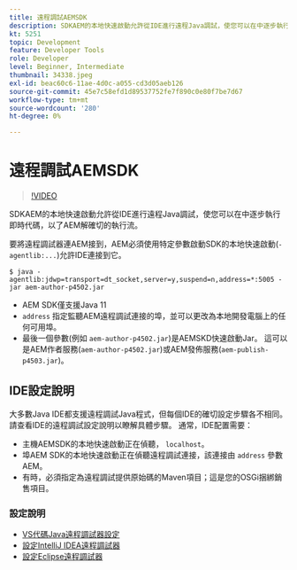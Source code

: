 ```yaml
---
title: 遠程調試AEMSDK
description: SDKAEM的本地快速啟動允許從IDE進行遠程Java調試，使您可以在中逐步執行即時代碼，以了AEM解確切的執行流。
kt: 5251
topic: Development
feature: Developer Tools
role: Developer
level: Beginner, Intermediate
thumbnail: 34338.jpeg
exl-id: beac60c6-11ae-4d0c-a055-cd3d05aeb126
source-git-commit: 45e7c58efd1d89537752fe7f890c0e80f7be7d67
workflow-type: tm+mt
source-wordcount: '280'
ht-degree: 0%

---
```


# 遠程調試AEMSDK

>[!VIDEO](https://video.tv.adobe.com/v/34338?quality=12&learn=on)

SDKAEM的本地快速啟動允許從IDE進行遠程Java調試，使您可以在中逐步執行即時代碼，以了AEM解確切的執行流。

要將遠程調試器連AEM接到，AEM必須使用特定參數啟動SDK的本地快速啟動(`-agentlib:...`)允許IDE連接到它。

```
$ java -agentlib:jdwp=transport=dt_socket,server=y,suspend=n,address=*:5005 -jar aem-author-p4502.jar   
```

+ AEM SDK僅支援Java 11
+ `address` 指定監聽AEM遠程調試連接的埠，並可以更改為本地開發電腦上的任何可用埠。
+ 最後一個參數(例如 `aem-author-p4502.jar`)是AEMSKD快速啟動Jar。 這可以是AEM作者服務(`aem-author-p4502.jar`)或AEM發佈服務(`aem-publish-p4503.jar`)。


## IDE設定說明

大多數Java IDE都支援遠程調試Java程式，但每個IDE的確切設定步驟各不相同。 請查看IDE的遠程調試設定說明以瞭解具體步驟。 通常，IDE配置需要：

+ 主機AEMSDK的本地快速啟動正在偵聽， `localhost`。
+ 埠AEM SDK的本地快速啟動正在偵聽遠程調試連接，該連接由 `address` 參數AEM。
+ 有時，必須指定為遠程調試提供原始碼的Maven項目；這是您的OSGi捆綁銷售項目。

### 設定說明

+ [VS代碼Java遠程調試器設定](https://code.visualstudio.com/docs/java/java-debugging)
+ [設定IntelliJ IDEA遠程調試器](https://www.jetbrains.com/help/idea/tutorial-remote-debug.html)
+ [設定Eclipse遠程調試器](https://javapapers.com/core-java/java-remote-debug-with-eclipse/)
